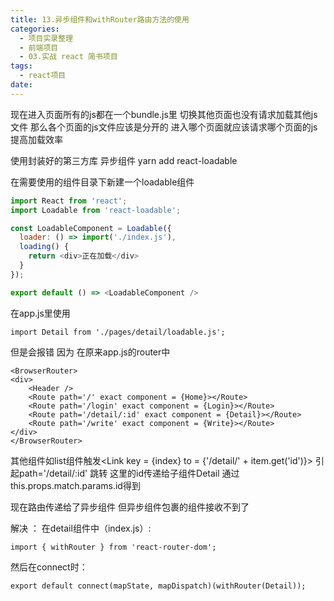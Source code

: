 ```yaml
---
title: 13.异步组件和withRouter路由方法的使用
categories:
  - 项目实录整理
  - 前端项目
  - 03.实战 react 简书项目
tags:
  - react项目
date:
---
```


现在进入页面所有的js都在一个bundle.js里 切换其他页面也没有请求加载其他js文件
那么各个页面的js文件应该是分开的 进入哪个页面就应该请求哪个页面的js 提高加载效率

使用封装好的第三方库  异步组件
yarn add react-loadable

在需要使用的组件目录下新建一个loadable组件

```JavaScript
import React from 'react';
import Loadable from 'react-loadable';

const LoadableComponent = Loadable({
  loader: () => import('./index.js'),
  loading() {
  	return <div>正在加载</div>
  }
});

export default () => <LoadableComponent />

```

在app.js里使用

`import Detail from './pages/detail/loadable.js';`

但是会报错 因为
在原来app.js的router中

	<BrowserRouter>
	<div>
		<Header />
		<Route path='/' exact component = {Home}></Route>
		<Route path='/login' exact component = {Login}></Route>
		<Route path='/detail/:id' exact component = {Detail}></Route>
		<Route path='/write' exact component = {Write}></Route>
	</div>
	</BrowserRouter>

其他组件如list组件触发<Link key = {index} to = {'/detail/' + item.get('id')}>
 引起path='/detail/:id' 跳转 这里的id传递给子组件Detail 通过this.props.match.params.id得到

 现在路由传递给了异步组件<LoadableComponent /> 但异步组件包裹的<Detail/>组件接收不到了


 解决 ：
在detail组件中（index.js）:

	import { withRouter } from 'react-router-dom';

然后在connect时：

	export default connect(mapState, mapDispatch)(withRouter(Detail));
